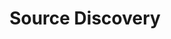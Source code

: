 ---
content-type: "stitch-js-function"
key: "source-discovery-function"
order: 3


title: "Source Discovery"
definition: "displayDiscoveryOutputForSource(options)"
description: "{{ js.source-discovery.description }}"


options:
  - name: "id"
    required: true
    type: "integer"
    description: "The unique identifier for the source. For example: `12345`"

  - name: "discovery_job_name"
    required: true
    type: "string"
    description: |
      When a source is updated, Stitch will run a [connection check]({{ api.section | prepend: site.baseurl | append: api.data-structures.connection-checks.section | flatify }}) to test the source's connection parameters and discover its schema. This value is the name of the job that should be displayed.

      To initiate a connection check, use the [Update a Source]({{ api.section | prepend: site.baseurl | append: api.core-objects.sources.update.anchor | flatify }}) endpoint. The `check_job_name` attribute in the response will contain a discovery job name.

  - name: "ephemeral_token"
    required: false
    type: "string"
    description: "{{ connect.common.attributes.ephemeral-token-js | flatify }}"

  - name: "default_streams"
    required: false
    type: "object"
    description: "{{ connect.common.attributes.default-streams | flatify }}"


examples:
  - type: "Function"
    language: "javascript"
    description: "The code below will run a connection check, discover the schema for source `45612`, and output the results."
    code: |
      Stitch.displayDiscoveryOutputForSource({
          "id": 45612,
          "discovery_job_name": "1234-45612-4567891234-checks"
      }).then((result) => {
          console.log(`Integration created, type=${result.type}, id=${result.id}`);
      }).catch((error) => {
          console.log("Integration not created.", error);
      });

  - type: "Result"
    description: "Stitch.js will run a connection check and output the source's schema. The example below is for source `platform.hubspot`."
    image: "connect/js-source-discovery-function-result.gif"
    image-caption: "Stitch running a connection check and displaying the schema discovery result."
---